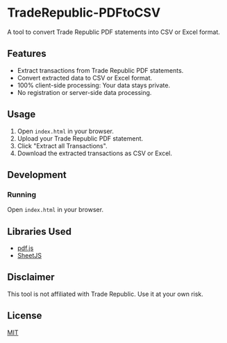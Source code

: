 # TradeRepublic-PDFtoCSV

A tool to convert Trade Republic PDF statements into CSV or Excel format.

## Features

*   Extract transactions from Trade Republic PDF statements.
*   Convert extracted data to CSV or Excel format.
*   100% client-side processing: Your data stays private.
*   No registration or server-side data processing.

## Usage

1.  Open `index.html` in your browser.
2.  Upload your Trade Republic PDF statement.
3.  Click "Extract all Transactions".
4.  Download the extracted transactions as CSV or Excel.

## Development

### Running

Open `index.html` in your browser.

## Libraries Used

*   [pdf.js](https://mozilla.github.io/pdf.js/)
*   [SheetJS](https://sheetjs.com/)

## Disclaimer

This tool is not affiliated with Trade Republic. Use it at your own risk.

## License

[MIT](LICENSE)